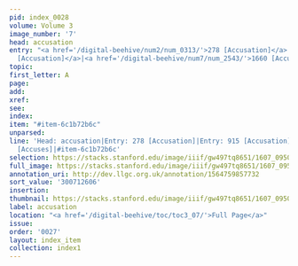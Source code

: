 ```yaml
---
pid: index_0028
volume: Volume 3
image_number: '7'
head: accusation
entry: "<a href='/digital-beehive/num2/num_0313/'>278 [Accusation]</a>|<a href='/digital-beehive/num4/num_1207/'>915
  [Accusation]</a>|<a href='/digital-beehive/num7/num_2543/'>1660 [Accuses]</a>"
topic:
first_letter: A
page:
add:
xref:
see:
index:
item: "#item-6c1b72b6c"
unparsed:
line: 'Head: accusation|Entry: 278 [Accusation]|Entry: 915 [Accusation]|Entry: 1660
  [Accuses]|#item-6c1b72b6c'
selection: https://stacks.stanford.edu/image/iiif/gw497tq8651/1607_0950/167,2606,766,137/full/0/default.jpg
full_image: https://stacks.stanford.edu/image/iiif/gw497tq8651/1607_0950/full/full/0/default.jpg
annotation_uri: http://dev.llgc.org.uk/annotation/1564759857732
sort_value: '300712606'
insertion:
thumbnail: https://stacks.stanford.edu/image/iiif/gw497tq8651/1607_0950/167,2606,766,137/150,/0/default.jpg
label: accusation
location: "<a href='/digital-beehive/toc/toc3_07/'>Full Page</a>"
issue:
order: '0027'
layout: index_item
collection: index1
---
```

